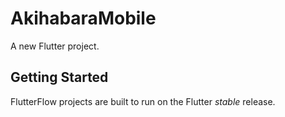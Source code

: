 # AkihabaraMobile

A new Flutter project.

## Getting Started

FlutterFlow projects are built to run on the Flutter _stable_ release.
